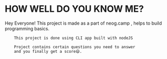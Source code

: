 # HOW WELL DO YOU KNOW ME?

Hey Everyone!
        This project is made as a part of neog.camp ,
        helps to build programming basics.

        This project is done using CLI app built with nodeJS

        Project contains certain questions you need to answer 
        and you finally get a score😄.